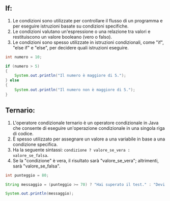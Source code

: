 ## If:
1. Le condizioni sono utilizzate per controllare il flusso di un programma e per eseguire istruzioni basate su condizioni specifiche.
2. Le condizioni valutano un'espressione o una relazione tra valori e restituiscono un valore booleano (vero o falso).
3. Le condizioni sono spesso utilizzate in istruzioni condizionali, come "if", "else if" e "else", per decidere quali istruzioni eseguire.
```java
int numero = 10;

if (numero > 5)
{
    System.out.println("Il numero è maggiore di 5.");
} else
{
    System.out.println("Il numero non è maggiore di 5.");
}
```
## Ternario:
1. L'operatore condizionale ternario è un operatore condizionale in Java che consente di eseguire un'operazione condizionale in una singola riga di codice.
2. È spesso utilizzato per assegnare un valore a una variabile in base a una condizione specifica.
3. Ha la seguente sintassi: `condizione ? valore_se_vera : valore_se_falsa`.
4. Se la "condizione" è vera, il risultato sarà "valore_se_vera"; altrimenti, sarà "valore_se_falsa".
```java
int punteggio = 80;

String messaggio = (punteggio >= 70) ? "Hai superato il test." : "Devi migliorare il tuo punteggio.";

System.out.println(messaggio);
```